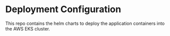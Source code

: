 # Deployment Configuration

This repo contains the helm charts to deploy the application containers into the AWS EKS cluster.

